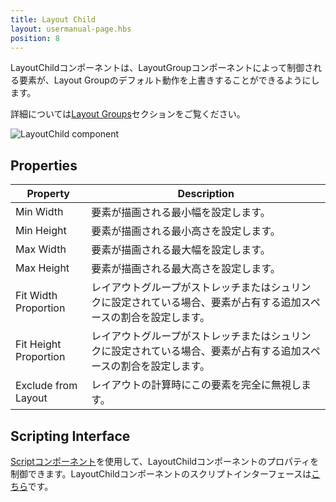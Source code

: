 ```yaml
---
title: Layout Child
layout: usermanual-page.hbs
position: 8
---
```


LayoutChildコンポーネントは、LayoutGroupコンポーネントによって制御される要素が、Layout Groupのデフォルト動作を上書きすることができるようにします。

詳細については[Layout Groups][0]セクションをご覧ください。

![LayoutChild component][1]

## Properties

| Property              | Description |
|-----------------------|-------------|
| Min Width             | 要素が描画される最小幅を設定します。 |
| Min Height            | 要素が描画される最小高さを設定します。 |
| Max Width             | 要素が描画される最大幅を設定します。 |
| Max Height            | 要素が描画される最大高さを設定します。 |
| Fit Width Proportion  | レイアウトグループがストレッチまたはシュリンクに設定されている場合、要素が占有する追加スペースの割合を設定します。 |
| Fit Height Proportion | レイアウトグループがストレッチまたはシュリンクに設定されている場合、要素が占有する追加スペースの割合を設定します。 |
| Exclude from Layout   | レイアウトの計算時にこの要素を完全に無視します。 |

## Scripting Interface

[Scriptコンポーネント][2]を使用して、LayoutChildコンポーネントのプロパティを制御できます。LayoutChildコンポーネントのスクリプトインターフェースは[こちら][3]です。

[0]: /user-manual/user-interface/layout-groups
[1]: /images/user-manual/scenes/components/component-layoutchild.png
[2]: /user-manual/packs/components/script
[3]: /api/pc.LayoutChildComponent.html

